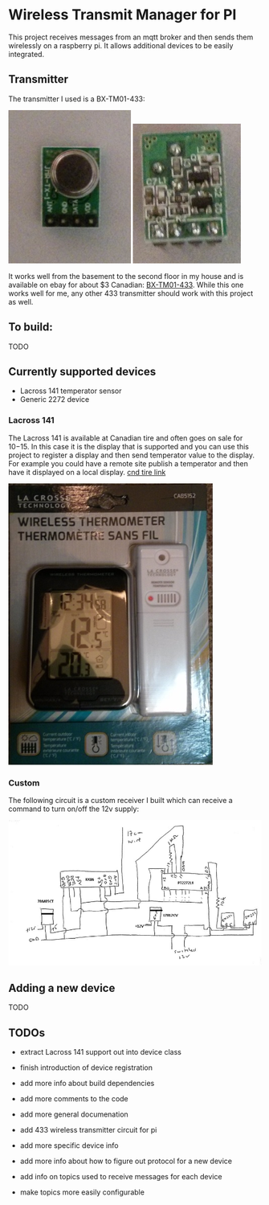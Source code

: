 # Wireless Transmit Manager for PI

This project receives messages from an mqtt broker and then
sends them wirelessly on a raspberry pi. It allows additional
devices to be easily integrated.

## Transmitter

The transmitter I used is a BX-TM01-433:

![picture receiver 1](pictures/transmitter-1.jpg?raw=yes)
![picture receiver 2](pictures/transmitter-2.jpg?raw=yes)


It works well from the basement to the second floor in my house and is 
available on ebay for about $3 Canadian: [BX-TM01-433](http://www.ebay.ca/itm/Very-Small-ASK-RF-Wireless-Transmitter-board-module-433MHZ-10mA-75KHZ-3kbs-/280909343896?hash=item4167806c98). While this one
works well for me, any other 433 transmitter should work with this project as well.


## To build:
TODO

## Currently supported devices

* Lacross 141 temperator sensor
* Generic 2272 device 

### Lacross 141

The Lacross 141 is available at Canadian tire and often goes on sale for $10-$15.  In this case it is the display that is supported and you can use this project to register a display and then send temperator value to the display.  For example you could have a remote site publish a temperator and then have it displayed on a local display.  [cnd tire link](http://www.canadiantire.ca/en/pdp/la-crosse-weather-station-with-colour-frame-1427129p.html#.VV6MmlKznt8) 

![Lacross 141](pictures/Lacross-package.jpg?raw=yes)

### Custom
The following circuit is a custom receiver I built which can receive a command to turn on/off the 12v supply:

![Custom circuit](pictures/433Wireless-switched12v.jpg?raw=yes)

## Adding a new device
TODO


## TODOs
- extract Lacross 141 support out into device class
- finish introduction of device registration

- add more info about build dependencies
- add more comments to the code
- add more general documenation
- add 433 wireless transmitter circuit for pi
- add more specific device info
- add more info about how to figure out protocol for a new device
- add info on topics used to receive messages for each device
- make topics more easily configurable
